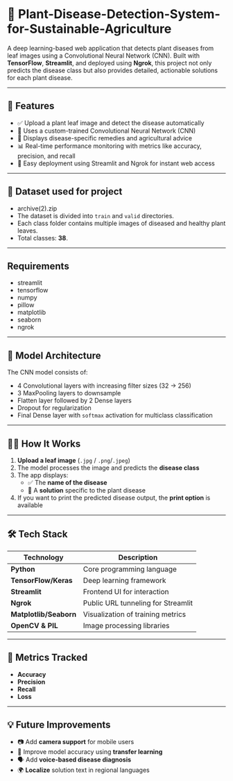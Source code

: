 # 🌿 Plant-Disease-Detection-System-for-Sustainable-Agriculture 

A deep learning-based web application that detects plant diseases from leaf images using a Convolutional Neural Network (CNN). Built with **TensorFlow**, **Streamlit**, and deployed using **Ngrok**, this project not only predicts the disease class but also provides detailed, actionable solutions for each plant disease.

---

## 📌 Features

- ✅ Upload a plant leaf image and detect the disease automatically  
- 🧠 Uses a custom-trained Convolutional Neural Network (CNN)  
- 🌱 Displays disease-specific remedies and agricultural advice  
- 📊 Real-time performance monitoring with metrics like accuracy, precision, and recall  
- 🚀 Easy deployment using Streamlit and Ngrok for instant web access  

---

## 📁 Dataset used for project
- archive(2).zip
- The dataset is divided into `train` and `valid` directories.  
- Each class folder contains multiple images of diseased and healthy plant leaves.  
- Total classes: **38**.  

---

## Requirements
- streamlit
- tensorflow
- numpy
- pillow
- matplotlib
- seaborn
- ngrok

---

## 🧠 Model Architecture

The CNN model consists of:

- 4 Convolutional layers with increasing filter sizes (32 → 256)  
- 3 MaxPooling layers to downsample  
- Flatten layer followed by 2 Dense layers  
- Dropout for regularization  
- Final Dense layer with `softmax` activation for multiclass classification  

---

## 🙋‍♀️ How It Works

1. **Upload a leaf image** (`.jpg` / `.png`/`.jpeg`)
2. The model processes the image and predicts the **disease class**
3. The app displays:
   - ✅ The **name of the disease**
   - 📝 A **solution** specific to the plant disease
4. If you want to print the predicted disease output, the **print option** is available

---

## 🛠️ Tech Stack

| Technology          | Description                        |
|---------------------|------------------------------------|
| **Python**          | Core programming language          |
| **TensorFlow/Keras**| Deep learning framework            |
| **Streamlit**       | Frontend UI for interaction        |
| **Ngrok**           | Public URL tunneling for Streamlit |
| **Matplotlib/Seaborn** | Visualization of training metrics |
| **OpenCV & PIL**    | Image processing libraries         |

---

## 🧮 Metrics Tracked

- **Accuracy**  
- **Precision**  
- **Recall**  
- **Loss**

---

## 💡 Future Improvements

- 📷 Add **camera support** for mobile users  
- 🎯 Improve model accuracy using **transfer learning**  
- 🗣️ Add **voice-based disease diagnosis**  
- 🌍 **Localize** solution text in regional languages
